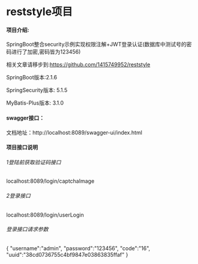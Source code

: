 # reststyle项目

#### 项目介绍:
SpringBoot整合security示例实现权限注解+JWT登录认证(数据库中测试号的密码进行了加密,密码皆为123456)

相关文章请移步到:https://github.com/1415749952/reststyle

SpringBoot版本:2.1.6

SpringSecurity版本: 5.1.5

MyBatis-Plus版本: 3.1.0

#### swagger接口：
文档地址：http://localhost:8089/swagger-ui/index.html

#### 项目接口说明
###### 1登陆前获取验证码接口
localhost:8089/login/captchaImage     
###### 2登录接口
localhost:8089/login/userLogin
###### 登录接口请求参数
{
"username":"admin",
"password":"123456",
"code":"16",
"uuid":"38cd0736755c4bf9847e03863835ffaf"
}

